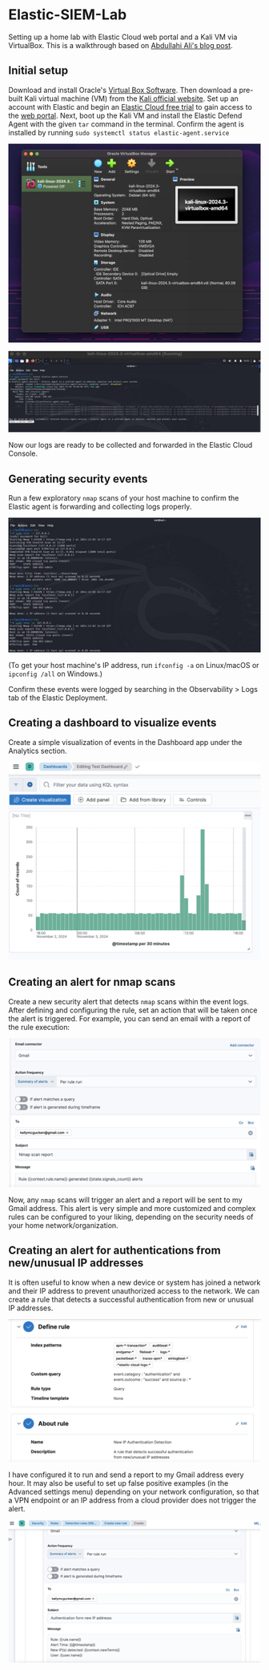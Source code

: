# Elastic-SIEM-Lab
Setting up a home lab with Elastic Cloud web portal and a Kali VM via VirtualBox. This is a walkthrough based on [Abdullahi Ali's blog post](https://medium.com/@aali23/a-simple-elastic-siem-lab-6765159ee2b2). 

## Initial setup
Download and install Oracle's [Virtual Box Software](https://www.virtualbox.org/wiki/Downloads). Then download a pre-built Kali virtual machine (VM) from the [Kali official website](https://www.kali.org/get-kali/#kali-virtual-machines). Set up an account with Elastic and begin an [Elastic Cloud free trial](https://cloud.elastic.co/registration) to gain access to the [web portal](https://cloud.elastic.co). Next, boot up the Kali VM and install the Elastic Defend Agent with the given `tar` command in the terminal. Confirm the agent is installed by running `sudo systemctl status elastic-agent.service` 

![Booting up the Kali VM](https://github.com/kmcg55/Elastic-SIEM-Lab/blob/master/img/image1.jpg)

![Elastic agent installation confirmation](https://github.com/kmcg55/Elastic-SIEM-Lab/blob/master/img/image2.jpg)

Now our logs are ready to be collected and forwarded in the Elastic Cloud Console.

## Generating security events
Run a few exploratory `nmap` scans of your host machine to confirm the Elastic agent is forwarding and collecting logs properly.

![Initial nmap scans](https://github.com/kmcg55/Elastic-SIEM-Lab/blob/master/img/image3.jpg)

(To get your host machine's IP address, run `ifconfig -a` on Linux/macOS or `ipconfig /all` on Windows.)

Confirm these events were logged by searching in the Observability > Logs tab of the Elastic Deployment. 

## Creating a dashboard to visualize events
Create a simple visualization of events in the Dashboard app under the Analytics section.

![Test dashboard](https://github.com/kmcg55/Elastic-SIEM-Lab/blob/master/img/image4.jpg)

## Creating an alert for nmap scans
Create a new security alert that detects `nmap` scans within the event logs. After defining and configuring the rule, set an action that will be taken once the alert is triggered. For example, you can send an email with a report of the rule execution: 

![Setting an email alert for the rule](https://github.com/kmcg55/Elastic-SIEM-Lab/blob/master/img/image5.jpg)

Now, any `nmap` scans will trigger an alert and a report will be sent to my Gmail address. This alert is very simple and more customized and complex rules can be configured to your liking, depending on the security needs of your home network/organization.

## Creating an alert for authentications from new/unusual IP addresses
It is often useful to know when a new device or system has joined a network and their IP address to prevent unauthorized access to the network. We can create a rule that detects a successful authentication from new or unusual IP addresses.

![Defining the rule](https://github.com/kmcg55/Elastic-SIEM-Lab/blob/master/img/image6.jpg)

I have configured it to run and send a report to my Gmail address every hour. It may also be useful to set up false positive examples (in the Advanced settings menu) depending on your network configuration, so that a VPN endpoint or an IP address from a cloud provider does not trigger the alert.

![Setting another Gmail alert](https://github.com/kmcg55/Elastic-SIEM-Lab/blob/master/img/image7.jpg)
